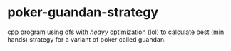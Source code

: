 # poker-guandan-strategy

cpp program using dfs with *heavy* optimization (lol) to calculate best (min hands) strategy for a variant of poker called guandan.
